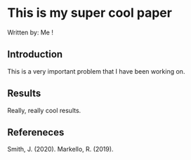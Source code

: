 # This is my super cool paper
Written by: Me !

## Introduction

This is a very important problem that I have been working on.

## Results

Really, really cool results.

## Refereneces

Smith, J. (2020).
Markello, R. (2019).

